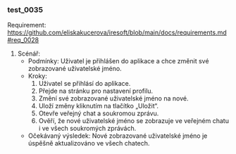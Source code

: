### test_0035

Requirement: https://github.com/eliskakucerova/iresoft/blob/main/docs/requirements.md#req_0028

1. Scénář:
   - Podmínky: Uživatel je přihlášen do aplikace a chce změnit své zobrazované uživatelské jméno.
   - Kroky:
     1. Uživatel se přihlásí do aplikace.
     2. Přejde na stránku pro nastavení profilu.
     3. Změní své zobrazované uživatelské jméno na nové.
     4. Uloží změny kliknutím na tlačítko „Uložit“.
     5. Otevře veřejný chat a soukromou zprávu.
     6. Ověří, že nové uživatelské jméno se zobrazuje ve veřejném chatu i ve všech soukromých zprávách.
   - Očekávaný výsledek: Nové zobrazované uživatelské jméno je úspěšně aktualizováno ve všech chatech.